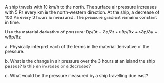 A ship travels with 10 km/h to the north. The surface air pressure increases with 5 Pa every km in the north-western direction. At the ship, a decrease of 100 Pa every 3 hours is measured. The pressure gradient remains constant in time. 

Use the material derivative of pressure:
Dp/Dt = ∂p/∂t + u∂p/∂x + v∂p/∂y + w∂p/∂z

a. Physically interpret each of the terms in the material derivative of the pressure.

b. What is the change in air pressure over the 3 hours at an island the ship passes? Is this an increase or a decrease?

c. What would be the pressure measured by a ship travelling due east?
